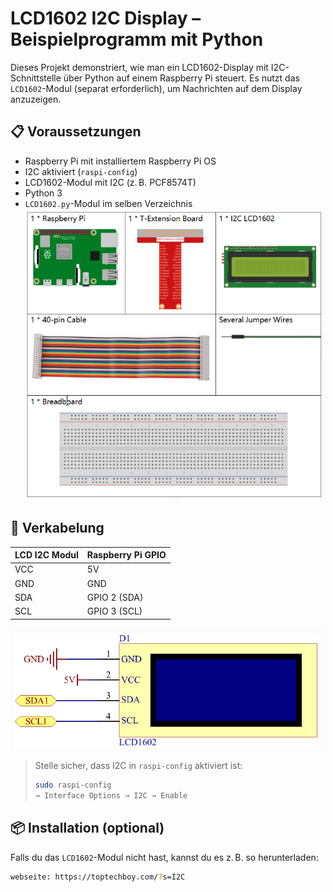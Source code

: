 # LCD1602 I2C Display – Beispielprogramm mit Python

Dieses Projekt demonstriert, wie man ein LCD1602-Display mit I2C-Schnittstelle über Python auf einem Raspberry Pi steuert. Es nutzt das `LCD1602`-Modul (separat erforderlich), um Nachrichten auf dem Display anzuzeigen.

## 📋 Voraussetzungen

- Raspberry Pi mit installiertem Raspberry Pi OS
- I2C aktiviert (`raspi-config`)
- LCD1602-Modul mit I2C (z. B. PCF8574T)
- Python 3
- `LCD1602.py`-Modul im selben Verzeichnis
![Diagram](https://raw.githubusercontent.com/CodeByHusen/Embedded-Systems-/main/Projects%20in%20Python/I2C-LCD1602/pictures/Components.png)

## 🔧 Verkabelung

| LCD I2C Modul | Raspberry Pi GPIO |
|---------------|-------------------|
| VCC           | 5V                |
| GND           | GND               |
| SDA           | GPIO 2 (SDA)      |
| SCL           | GPIO 3 (SCL)      |

![Diagram](https://raw.githubusercontent.com/CodeByHusen/Embedded-Systems-/main/Projects%20in%20Python/I2C-LCD1602/pictures/Circuit-diagram.png)

> Stelle sicher, dass I2C in `raspi-config` aktiviert ist:
> ```bash
> sudo raspi-config
> → Interface Options → I2C → Enable
> ```

## 📦 Installation (optional)

Falls du das `LCD1602`-Modul nicht hast, kannst du es z. B. so herunterladen:

```bash
webseite: https://toptechboy.com/?s=I2C


